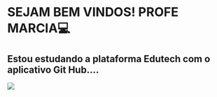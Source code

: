 # SEJAM BEM VINDOS! PROFE MARCIA💻
## Estou estudando a plataforma Edutech com o aplicativo Git Hub....

![](https://media1.tenor.com/m/Q2RZ9YrQ14oAAAAC/omg-wow.gif)

